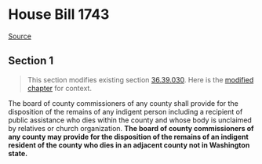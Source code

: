 # House Bill 1743

[Source](http://lawfilesext.leg.wa.gov/biennium/2021-22/Xml/Bills/House%20Bills/1743.xml)
## Section 1
> This section modifies existing section [36.39.030](/rcw/36_counties/36.039_assistance_and_relief.md). Here is the [modified chapter](rcw/36_counties/36.039_assistance_and_relief.md) for context.

The board of county commissioners of any county shall provide for the disposition of the remains of any indigent person including a recipient of public assistance who dies within the county and whose body is unclaimed by relatives or church organization. **The board of county commissioners of any county may provide for the disposition of the remains of an indigent resident of the county who dies in an adjacent county not in Washington state.**

